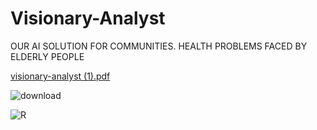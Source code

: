 # Visionary-Analyst
OUR AI SOLUTION FOR COMMUNITIES.
HEALTH PROBLEMS FACED BY ELDERLY PEOPLE

[visionary-analyst (1).pdf](https://github.com/Visionary-Analyst/Visionary-Analyst/files/12501762/visionary-analyst.1.pdf)

![download](https://github.com/Visionary-Analyst/Visionary-Analyst/assets/142450984/5beb5240-0f8b-4c5e-a606-f55fc7a1f13b)


![R](https://github.com/Visionary-Analyst/Visionary-Analyst/assets/142450984/56129df2-636b-4480-ba25-978466b829e4)


